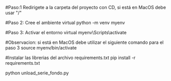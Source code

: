 #Paso:1 Redirigete a la carpeta del proyecto con CD, si está en MacOS debe usar "/"
 
#Paso 2: Cree el ambiente virtual
python -m venv myenv

#Paso 3: Activar el entorno virtual
myenv\Scripts\activate

#Observacion: si está en MacOS debe utilizar el siguiente comando para el paso 3
source myenv/bin/activate

#Instalar las librerias del archivo requirements.txt
pip install -r requirements.txt

python unload_serie_fondo.py

